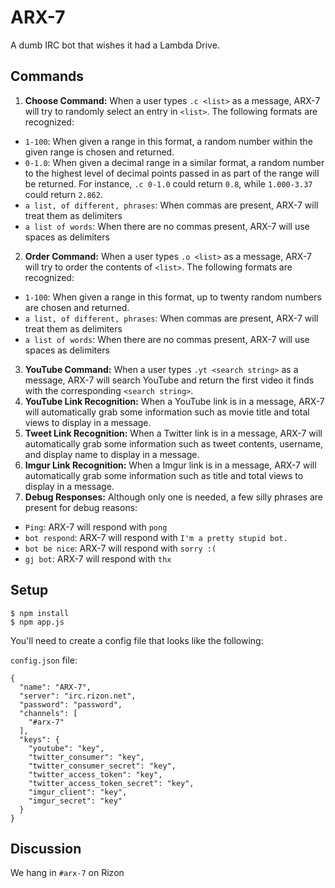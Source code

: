 # ARX-7

A dumb IRC bot that wishes it had a Lambda Drive.

## Commands

1. **Choose Command:** When a user types `.c <list>` as a message, ARX-7 will try to randomly select an entry in `<list>`. The following formats are recognized:
  * `1-100`: When given a range in this format, a random number within the given range is chosen and returned.
  * `0-1.0`: When given a decimal range in a similar format, a random number to the highest level of decimal points passed in as part of the range will be returned. For instance, `.c 0-1.0` could return `0.8`, while `1.000-3.37` could return `2.862`.
  * `a list, of different, phrases`: When commas are present, ARX-7 will treat them as delimiters
  * `a list of words`: When there are no commas present, ARX-7 will use spaces as delimiters
2. **Order Command:** When a user types `.o <list>` as a message, ARX-7 will try to order the contents of `<list>`. The following formats are recognized:
  * `1-100`: When given a range in this format, up to twenty random numbers are chosen and returned.
  * `a list, of different, phrases`: When commas are present, ARX-7 will treat them as delimiters
  * `a list of words`: When there are no commas present, ARX-7 will use spaces as delimiters
3. **YouTube Command:** When a user types `.yt <search string>` as a message, ARX-7 will search YouTube and return the first video it finds with the corresponding `<search string>`.
4. **YouTube Link Recognition:** When a YouTube link is in a message, ARX-7 will automatically grab some information such as movie title and total views to display in a message.
5. **Tweet Link Recognition:** When a Twitter link is in a message, ARX-7 will automatically grab some information such as tweet contents, username, and display name to display in a message.
6. **Imgur Link Recognition:** When a Imgur link is in a message, ARX-7 will automatically grab some information such as title and total views to display in a message.
7. **Debug Responses:** Although only one is needed, a few silly phrases are present for debug reasons:
  * `Ping`: ARX-7 will respond with `pong`
  * `bot respond`: ARX-7 will respond with `I'm a pretty stupid bot.`
  * `bot be nice`: ARX-7 will respond with `sorry :(`
  * `gj bot`: ARX-7 will respond with `thx`

## Setup

```
$ npm install
$ npm app.js
```
You'll need to create a config file that looks like the following:

`config.json` file:

```
{
  "name": "ARX-7",
  "server": "irc.rizon.net",
  "password": "password",
  "channels": [
    "#arx-7"
  ],
  "keys": {
    "youtube": "key",
    "twitter_consumer": "key",
    "twitter_consumer_secret": "key",
    "twitter_access_token": "key",
    "twitter_access_token_secret": "key",
    "imgur_client": "key",
    "imgur_secret": "key"
  }
}

```

## Discussion

We hang in `#arx-7` on Rizon
